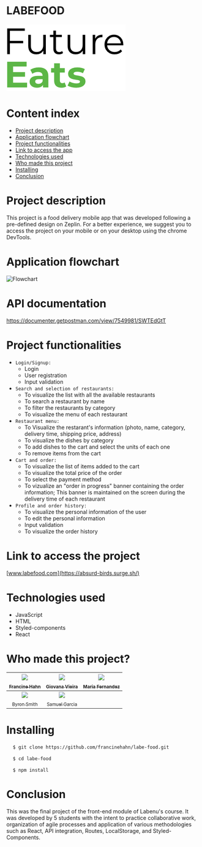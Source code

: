 # LABEFOOD

![4EATS](./src/images/logo.png)

# Content index

* [Project description](#project-description)
* [Application flowchart](#application-flowchart)
* [Project functionalities](#project-functionalities)
* [Link to access the app](#link-to-access-the-app)
* [Technologies used](#technologies-used)
* [Who made this project](#who-made-this-project)
* [Installing](#installing)
* [Conclusion](#conclusion)


# Project description
This project is a food delivery mobile app that was developed following a pre-defined design on Zeplin. For a better experience, we suggest you to access the project on your mobile or on your desktop using the chrome DevTools.

# Application flowchart
![Flowchart](https://user-images.githubusercontent.com/102331990/193159589-91a7484d-b80b-40aa-ab8e-d215712269b3.jpg)

# API documentation
https://documenter.getpostman.com/view/7549981/SWTEdGtT

# Project functionalities
- `Login/Signup:`
    - Login
    - User registration
    - Input validation
- `Search and selection of restaurants:`
    - To visualize the list with all the available restaurants
    - To search a restaurant by name
    - To filter the restaurants by category
    - To visualize the menu of each restaurant
- `Restaurant menu:`
    - To Visualize the restarant's information (photo, name, category, delivery time, shipping price, address)
    - To visualize the dishes by category
    - To add dishes to the cart and select the units of each one
    - To remove items from the cart
- `Cart and order:`
    - To visualize the list of items added to the cart
    - To visualize the total price of the order
    - To select the payment method
    - To vizualize an "order in progress" banner containing the order information; This banner is maintained on the screen during the delivery time of each restaurant
- `Profile and order history:`
    - To visualize the personal information of the user
    - To edit the personal information
    - Input validation
    - To visualize the order history


# Link to access the project
[www.labefood.com](https://absurd-birds.surge.sh/)


# Technologies used
- JavaScript
- HTML
- Styled-components
- React


# Who made this project?
| [<img src="https://avatars.githubusercontent.com/u/102267713?v=4" width=115><br><sub>Francine Hahn</sub>](https://github.com/francinehahn) |  [<img src="https://avatars.githubusercontent.com/u/102439115?v=4" width=115><br><sub>Giovana Vieira</sub>](https://github.com/gioivieira) |  [<img src="https://avatars.githubusercontent.com/u/102297204?v=4" width=115><br><sub>Maria Fernandez</sub>](https://github.com/mariafmf) | 
| :---: | :---: | :---: |
| [<img src="https://avatars.githubusercontent.com/u/74737156?v=4" width=115><br><sub>Byron Smith</sub>](https://github.com/byron-smith-nobrega) |  [<img src="https://avatars.githubusercontent.com/u/102331990?v=4" width=115><br><sub>Samuel Garcia</sub>](https://github.com/Samuca010) | 


# Installing
<pre>
  <code>$ git clone https://github.com/francinehahn/labe-food.git</code>
</pre>

<pre>
  <code>$ cd labe-food</code>
</pre>

<pre>
  <code>$ npm install</code>
</pre>


# Conclusion
This was the final project of the front-end module of Labenu's course. It was developed by 5 students with the intent to practice collaborative work, organization of agile processes and application of various methodologies such as React, API integration, Routes, LocalStorage, and Styled-Components.
